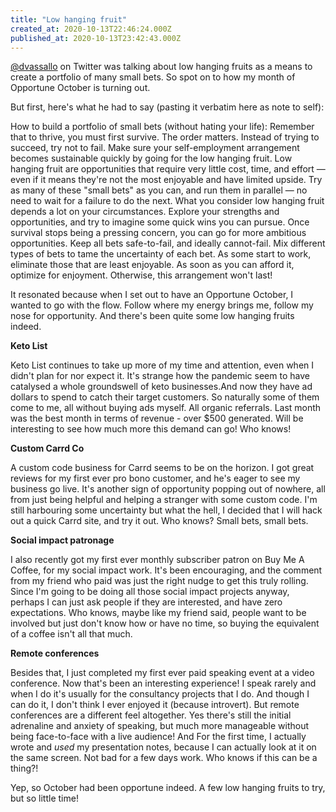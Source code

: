 ```yaml
---
title: "Low hanging fruit"
created_at: 2020-10-13T22:46:24.000Z
published_at: 2020-10-13T23:42:43.000Z
---
```

[@dvassallo](https://twitter.com/dvassallo/status/1315814433621303298?s=21) on Twitter was talking about low hanging fruits as a means to create a portfolio of many small bets. So spot on to how my month of Opportune October is turning out. 

But first, here's what he had to say (pasting it verbatim here as note to self):

How to build a portfolio of small bets (without hating your life): Remember that to thrive, you must first survive. The order matters. Instead of trying to succeed, try not to fail. Make sure your self-employment arrangement becomes sustainable quickly by going for the low hanging fruit. Low hanging fruit are opportunities that require very little cost, time, and effort — even if it means they're not the most enjoyable and have limited upside. Try as many of these "small bets" as you can, and run them in parallel — no need to wait for a failure to do the next. What you consider low hanging fruit depends a lot on your circumstances. Explore your strengths and opportunities, and try to imagine some quick wins you can pursue. Once survival stops being a pressing concern, you can go for more ambitious opportunities. Keep all bets safe-to-fail, and ideally cannot-fail. Mix different types of bets to tame the uncertainty of each bet. As some start to work, eliminate those that are least enjoyable. As soon as you can afford it, optimize for enjoyment. Otherwise, this arrangement won't last!

It resonated because when I set out to have an Opportune October, I wanted to go with the flow. Follow where my energy brings me, follow my nose for opportunity. And there's been quite some low hanging fruits indeed. 

**Keto List**

Keto List continues to take up more of my time and attention, even when I didn't plan for nor expect it. It's strange how the pandemic seem to have catalysed a whole groundswell of keto businesses.And now they have ad dollars to spend to catch their target customers. So naturally some of them come to me, all without buying ads myself. All organic referrals. Last month was the best month in terms of revenue - over $500 generated. Will be interesting to see how much more this demand can go! Who knows!

**Custom Carrd Co**

A custom code business for Carrd seems to be on the horizon. I got great reviews for my first ever pro bono customer, and he's eager to see my business go live. It's another sign of opportunity popping out of nowhere, all from just being helpful and helping a stranger with some custom code. I'm still harbouring some uncertainty but what the hell, I decided that I will hack out a quick Carrd site, and try it out. Who knows? Small bets, small bets.

**Social impact patronage**

I also recently got my first ever monthly subscriber patron on Buy Me A Coffee, for my social impact work. It's been encouraging, and the comment from my friend who paid was just the right nudge to get this truly rolling. Since I'm going to be doing all those social impact projects anyway, perhaps I can just ask people if they are interested, and have zero expectations. Who knows, maybe like my friend said, people want to be involved but just don't know how or have no time, so buying the equivalent of a coffee isn't all that much.

**Remote conferences**

Besides that, I just completed my first ever paid speaking event at a video conference. Now that's been an interesting experience! I speak rarely and when I do it's usually for the consultancy projects that I do. And though I can do it, I don't think I ever enjoyed it (because introvert). But remote conferences are a different feel altogether. Yes there's still the initial adrenaline and anxiety of speaking, but much more manageable without being face-to-face with a live audience! And For the first time, I actually wrote and _used_ my presentation notes, because I can actually look at it on the same screen. Not bad for a few days work. Who knows if this can be a thing?!

Yep, so October had been opportune indeed. A few low hanging fruits to try, but so little time!
